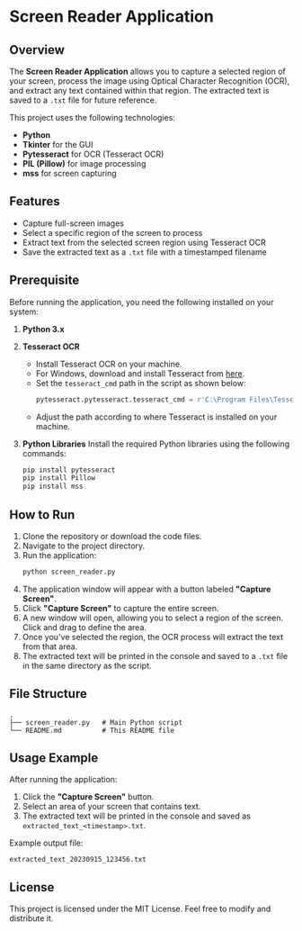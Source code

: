 # Screen Reader Application

## Overview

The **Screen Reader Application** allows you to capture a selected region of your screen, process the image using Optical Character Recognition (OCR), and extract any text contained within that region. The extracted text is saved to a `.txt` file for future reference.

This project uses the following technologies:
- **Python**
- **Tkinter** for the GUI
- **Pytesseract** for OCR (Tesseract OCR)
- **PIL (Pillow)** for image processing
- **mss** for screen capturing

## Features
- Capture full-screen images
- Select a specific region of the screen to process
- Extract text from the selected screen region using Tesseract OCR
- Save the extracted text as a `.txt` file with a timestamped filename

## Prerequisite

Before running the application, you need the following installed on your system:

1. **Python 3.x**
2. **Tesseract OCR**
   - Install Tesseract OCR on your machine.
   - For Windows, download and install Tesseract from [here](https://github.com/UB-Mannheim/tesseract/wiki).
   - Set the `tesseract_cmd` path in the script as shown below:
     ```python
     pytesseract.pytesseract.tesseract_cmd = r'C:\Program Files\Tesseract-OCR\tesseract.exe'
     ```
   - Adjust the path according to where Tesseract is installed on your machine.
   
3. **Python Libraries**
   Install the required Python libraries using the following commands:
   ```bash
   pip install pytesseract
   pip install Pillow
   pip install mss
   ```

## How to Run

1. Clone the repository or download the code files.
2. Navigate to the project directory.
3. Run the application:
   ```bash
   python screen_reader.py
   ```
4. The application window will appear with a button labeled **"Capture Screen"**.
5. Click **"Capture Screen"** to capture the entire screen.
6. A new window will open, allowing you to select a region of the screen. Click and drag to define the area.
7. Once you've selected the region, the OCR process will extract the text from that area.
8. The extracted text will be printed in the console and saved to a `.txt` file in the same directory as the script.

## File Structure

```
.
├── screen_reader.py   # Main Python script
└── README.md          # This README file
```

## Usage Example

After running the application:

1. Click the **"Capture Screen"** button.
2. Select an area of your screen that contains text.
3. The extracted text will be printed in the console and saved as `extracted_text_<timestamp>.txt`.

Example output file:
```
extracted_text_20230915_123456.txt
```

## License

This project is licensed under the MIT License. Feel free to modify and distribute it.
